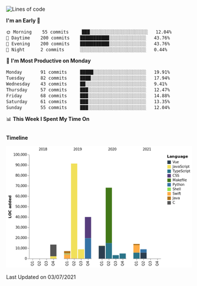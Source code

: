 <!--START_SECTION:waka-->
![Lines of code](https://img.shields.io/badge/From%20Hello%20World%20I%27ve%20Written-272990%20lines%20of%20code-blue)

**I'm an Early 🐤** 

```text
🌞 Morning    55 commits     ███░░░░░░░░░░░░░░░░░░░░░░   12.04% 
🌆 Daytime    200 commits    ███████████░░░░░░░░░░░░░░   43.76% 
🌃 Evening    200 commits    ███████████░░░░░░░░░░░░░░   43.76% 
🌙 Night      2 commits      ░░░░░░░░░░░░░░░░░░░░░░░░░   0.44%

```
📅 **I'm Most Productive on Monday** 

```text
Monday       91 commits     █████░░░░░░░░░░░░░░░░░░░░   19.91% 
Tuesday      82 commits     ████░░░░░░░░░░░░░░░░░░░░░   17.94% 
Wednesday    43 commits     ██░░░░░░░░░░░░░░░░░░░░░░░   9.41% 
Thursday     57 commits     ███░░░░░░░░░░░░░░░░░░░░░░   12.47% 
Friday       68 commits     ███░░░░░░░░░░░░░░░░░░░░░░   14.88% 
Saturday     61 commits     ███░░░░░░░░░░░░░░░░░░░░░░   13.35% 
Sunday       55 commits     ███░░░░░░░░░░░░░░░░░░░░░░   12.04%

```


📊 **This Week I Spent My Time On** 

```text
```

**Timeline**

![Chart not found](https://raw.githubusercontent.com/johann-lr/johann-lr/master/charts/bar_graph.png) 


 Last Updated on 03/07/2021
<!--END_SECTION:waka-->
